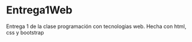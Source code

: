 # Entrega1Web
Entrega 1 de la clase programación con tecnologias web. Hecha con html, css y bootstrap
